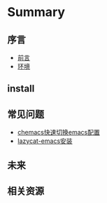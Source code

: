 # Summary

## 序言

* [前言](README.md)
* [环境](post/emacs-env.md)

## install

## 常见问题

* [chemacs快速切换emacs配置](post/chemacs.md)
* [lazycat-emacs安装](post/lazycat-emacs.md)

## 未来

## 相关资源

<!-- - [ceph技术工具与资源](docs/tech_resource.md) -->

